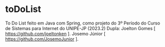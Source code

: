 # toDoList
To Do List feito em Java com Spring, como projeto do 3º Período do Curso de Sistemas para Internet do UNIPE-JP (2023.2)
Dupla:
Joelton Gomes [ https://github.com/joeltonken ].
Josemo Júnior [ https://github.com/JosemoJunior ].

